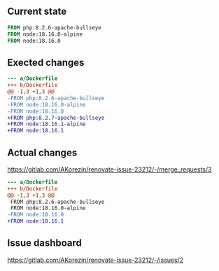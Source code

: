 ## Current state

```Dockerfile
FROM php:8.2.6-apache-bullseye
FROM node:18.16.0-alpine
FROM node:18.16.0
```

## Exected changes
```diff
--- a/Dockerfile
+++ b/Dockerfile
@@ -1,3 +1,3 @@
-FROM php:8.2.6-apache-bullseye
-FROM node:18.16.0-alpine
-FROM node:18.16.0
+FROM php:8.2.7-apache-bullseye
+FROM node:18.16.1-alpine
+FROM node:18.16.1
```

## Actual changes
https://gitlab.com/AKorezin/renovate-issue-23212/-/merge_requests/3
```diff
--- a/Dockerfile
+++ b/Dockerfile
@@ -1,3 +1,3 @@
 FROM php:8.2.6-apache-bullseye
 FROM node:18.16.0-alpine
-FROM node:18.16.0
+FROM node:18.16.1
```

## Issue dashboard
https://gitlab.com/AKorezin/renovate-issue-23212/-/issues/2
